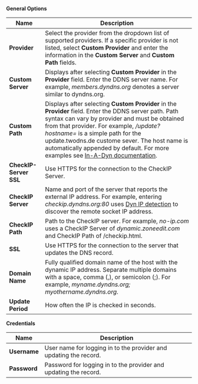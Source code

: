 ---
---
**General Options**

| Name | Description |
|------|-------------|
| **Provider** | Select the provider from the dropdown list of supported providers. If a specific provider is not listed, select **Custom Provider** and enter the information in the **Custom Server** and **Custom Path** fields. |
| **Custom Server** | Displays after selecting **Custom Provider** in the **Provider** field. Enter the DDNS server name. For example, *members.dyndns.org* denotes a server similar to dyndns.org. |
| **Custom Path** | Displays after selecting **Custom Provider** in the **Provider** field. Enter the DDNS server path. Path syntax can vary by provider and must be obtained from that provider. For example, */update?hostname=* is a simple path for the update.twodns.de custome sever. The host name is automatically appended by default. For more examples see [In-A-Dyn documentation](https://github.com/troglobit/inadyn#custom-ddns-providers). |
| **CheckIP-Server SSL** | Use HTTPS for the connection to the CheckIP Server. |
| **CheckIP Server** | Name and port of the server that reports the external IP address. For example, entering *checkip.dyndns.org:80* uses [Dyn IP detection](https://help.dyn.com/remote-access-api/checkip-tool/) to discover the remote socket IP address. |
| **CheckIP Path** | Path to the CheckIP server. For example, *no-ip.com* uses a CheckIP Server of *dynamic.zoneedit.com* and CheckIP Path of <file>/checkip.html</file>. |
| **SSL** | Use HTTPS for the connection to the server that updates the DNS record. |
| **Domain Name** | Fully qualified domain name of the host with the dynamic IP address. Separate multiple domains with a space, comma (,), or semicolon (;). For example, *myname.dyndns.org; myothername.dyndns.org*. |
| **Update Period** | How often the IP is checked in seconds. |

**Credentials**

| Name | Description |
|------|-------------|
| **Username** | User name for logging in to the provider and updating the record. |
| **Password** | Password for logging in to the provider and updating the record. |
